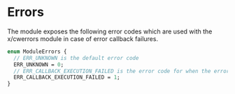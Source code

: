 # Errors

The module exposes the following error codes which are used with the x/cwerrors module in case of error callback failures.

```proto
enum ModuleErrors {
  // ERR_UNKNOWN is the default error code
  ERR_UNKNOWN = 0;
  // ERR_CALLBACK_EXECUTION_FAILED is the error code for when the error callback fails
  ERR_CALLBACK_EXECUTION_FAILED = 1;
}
```